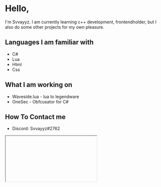 # Hello,
I'm Svvayyz. I am currently learning c++ development, frontendholder, but I also do some other projects for my own pleasure. 
## Languages I am familiar with
- C#
- Lua
- Html
- Css
## What I am working on
- Waveside.lua - lua to legendware
- OneSec - Obfcusator for C#
## How To Contact me
- Discord: Svvayyz#2762

<iframe>https://cdn.discordapp.com/attachments/891129036481396887/918002249240813598/yt5s.com-ronaldo_drinking_meme-480p.mp4</iframe>
